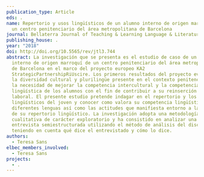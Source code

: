 ```yaml
---
publication_type: Article
eds: .
name: Repertorio y usos lingüísticos de un alumno interno de origen marroquí de
  un centro penitenciario del área metropolitana de Barcelona
journal: Bellaterra Journal of Teaching & Learning Language & Literature
publishing_house: .
year: "2018"
doi: http://doi.org/10.5565/rev/jtl3.744
abstract: La investigación que se presenta es el estudio de caso de un alumno
  interno de origen marroquí de un centro penitenciario del área metropolitana
  de Barcelona en el marco del proyecto europeo KA2
  StrategicPartnershipRiUscire. Los primeros resultados del proyecto evidencian
  la diversidad cultural y plurilingüe presente en el contexto penitenciario y
  la necesidad de mejorar la competencia intercultural y la competencia
  lingüística de los alumnos con el fin de contribuir a su reinserción social y
  laboral. El presente estudio pretende indagar en el repertorio y los usos
  lingüísticos del joven y conocer como valora su competencia lingüística en las
  diferentes lenguas así como las actitudes que manifiesta entorno a las lenguas
  de su repertorio lingüístico. La investigación adopta una metodología
  cualitativa de carácter exploratorio y ha consistido en analizar una
  entrevista semiestructurada utilizando el método de análisis del discurso
  teniendo en cuenta qué dice el entrevistado y cómo lo dice.
authors:
  - Teresa Sans
elbec_members_involved:
  - Teresa Sans
projects:
  - .
---
```


